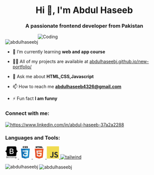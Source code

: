 <h1 align="center">Hi 👋, I'm Abdul Haseeb</h1>
<h3 align="center">A passionate frontend developer from Pakistan</h3>

<img align="right" alt="Coding" width="400" src="https://camo.githubusercontent.com/cae12fddd9d6982901d82580bdf321d81fb299141098ca1c2d4891870827bf17/68747470733a2f2f6d69726f2e6d656469756d2e636f6d2f6d61782f313336302f302a37513379765349765f7430696f4a2d5a2e676966">

<p align="left"> <img src="https://komarev.com/ghpvc/?username=abdulhaseebj&label=Profile%20views&color=0e75b6&style=flat" alt="abdulhaseebj" /> </p>

- 🌱 I’m currently learning **web and app course**

- 👨‍💻 All of my projects are available at [abdulhaseebj.github.io/new-portfolio/](https://abdulhaseebj.github.io/new-portfolio/)

- 💬 Ask me about **HTML,CSS,Javascript**

- 📫 How to reach me **abdulhaseeb4326@gmail.com**

- ⚡ Fun fact **I am funny**

<h3 align="left">Connect with me:</h3>
<p align="left">
<a href="linkedin.com/in/abdul-haseeb-37a2a2288/" target="blank"><img align="center" src="https://raw.githubusercontent.com/rahuldkjain/github-profile-readme-generator/master/src/images/icons/Social/linked-in-alt.svg" alt="https://www.linkedin.com/in/abdul-haseeb-37a2a2288" height="30" width="40" /></a>
</p>

<h3 align="left">Languages and Tools:</h3>
<p align="left"> <a href="https://getbootstrap.com" target="_blank" rel="noreferrer"> <img src="https://raw.githubusercontent.com/devicons/devicon/master/icons/bootstrap/bootstrap-plain-wordmark.svg" alt="bootstrap" width="40" height="40"/> </a> <a href="https://www.w3schools.com/css/" target="_blank" rel="noreferrer"> <img src="https://raw.githubusercontent.com/devicons/devicon/master/icons/css3/css3-original-wordmark.svg" alt="css3" width="40" height="40"/> </a> <a href="https://www.w3.org/html/" target="_blank" rel="noreferrer"> <img src="https://raw.githubusercontent.com/devicons/devicon/master/icons/html5/html5-original-wordmark.svg" alt="html5" width="40" height="40"/> </a> <a href="https://developer.mozilla.org/en-US/docs/Web/JavaScript" target="_blank" rel="noreferrer"> <img src="https://raw.githubusercontent.com/devicons/devicon/master/icons/javascript/javascript-original.svg" alt="javascript" width="40" height="40"/> </a> <a href="https://tailwindcss.com/" target="_blank" rel="noreferrer"> <img src="https://www.vectorlogo.zone/logos/tailwindcss/tailwindcss-icon.svg" alt="tailwind" width="40" height="40"/> </a> </p>

<p><img align="left" src="https://github-readme-stats.vercel.app/api/top-langs?username=abdulhaseebj&show_icons=true&locale=en&layout=compact" alt="abdulhaseebj" /></p>

<p>&nbsp;<img align="center" src="https://github-readme-stats.vercel.app/api?username=abdulhaseebj&show_icons=true&locale=en" alt="abdulhaseebj" /></p>


